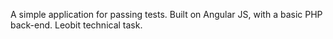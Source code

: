 A simple application for passing tests.
Built on Angular JS, with a basic PHP back-end.
Leobit technical task.
